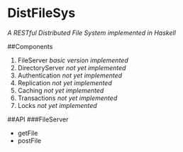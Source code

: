 # DistFileSys
*A RESTful Distributed File System implemented in Haskell*

##Components
1. FileServer		*basic version implemented*
2. DirectoryServer	*not yet implemented*
3. Authentication	*not yet implemented*
4. Replication		*not yet implemented*
5. Caching		*not yet implemented*
6. Transactions		*not yet implemented*
7. Locks		*not yet implemented*

##API
###FileServer
* getFile
* postFile
